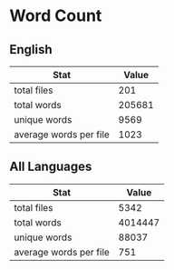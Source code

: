 # Word Count

## English

Stat | Value
---- | -----
total files | 201
total words | 205681
unique words | 9569
average words per file | 1023

## All Languages

Stat | Value
---- | -----
total files | 5342
total words | 4014447
unique words | 88037
average words per file | 751
